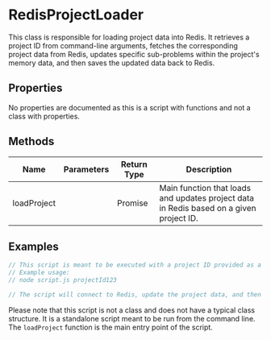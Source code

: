 # RedisProjectLoader

This class is responsible for loading project data into Redis. It retrieves a project ID from command-line arguments, fetches the corresponding project data from Redis, updates specific sub-problems within the project's memory data, and then saves the updated data back to Redis.

## Properties

No properties are documented as this is a script with functions and not a class with properties.

## Methods

| Name         | Parameters | Return Type | Description                                                                 |
|--------------|------------|-------------|-----------------------------------------------------------------------------|
| loadProject  |            | Promise<void> | Main function that loads and updates project data in Redis based on a given project ID. |

## Examples

```typescript
// This script is meant to be executed with a project ID provided as a command-line argument.
// Example usage:
// node script.js projectId123

// The script will connect to Redis, update the project data, and then exit.
```

Please note that this script is not a class and does not have a typical class structure. It is a standalone script meant to be run from the command line. The `loadProject` function is the main entry point of the script.